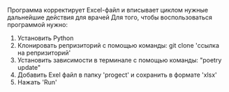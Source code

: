 Программа корректирует Excel-файл и вписывает циклом нужные дальнейшие действия для врачей
Для того, чтобы воспользоваться программой нужно:
1) Установить Python
2) Клонировать репризиторий с помощью команды: git clone 'ссылка на репризиторий'
3) Установить зависимости в терминале с помощью команды: "poetry update" 
5) Добавить Exel файл в папку 'progect' и сохранить в формате 'xlsx'
6) Нажать 'Run'
